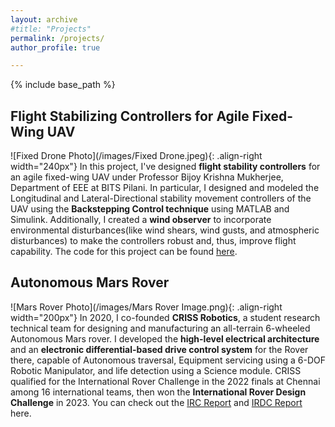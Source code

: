 ```yaml
---
layout: archive
#title: "Projects"
permalink: /projects/
author_profile: true

---
```


{% include base_path %}

Flight Stabilizing Controllers for Agile Fixed-Wing UAV
------
![Fixed Drone Photo](/images/Fixed Drone.jpeg){: .align-right width="240px"}
In this project, I've designed **flight stability controllers** for an agile fixed-wing UAV under Professor Bijoy Krishna Mukherjee, Department of EEE at BITS Pilani. In particular, I designed and modeled the Longitudinal and Lateral-Directional stability movement controllers of the UAV using the **Backstepping Control technique** using MATLAB and Simulink. Additionally, I created a **wind observer** to incorporate environmental disturbances(like wind shears, wind gusts, and atmospheric disturbances) to make the controllers robust and, thus, improve flight capability. The code for this project can be found [here](https://github.com/tusharsial/Agile-Fixed-Wing-UAV).

Autonomous Mars Rover
---
![Mars Rover Photo](/images/Mars Rover Image.png){: .align-right width="200px"}
In 2020, I co-founded **CRISS Robotics**, a student research technical team for designing and manufacturing an all-terrain 6-wheeled Autonomous Mars rover. I developed the **high-level electrical architecture** and an **electronic differential-based drive control system** for the Rover there, capable of Autonomous traversal, Equipment servicing using a 6-DOF Robotic Manipulator, and life detection using a Science module. CRISS qualified for the International Rover Challenge in the 2022 finals at Chennai among 16 international teams, then won the **International Rover Design Challenge** in 2023. You can check out the [IRC Report](https://drive.google.com/file/d/1kP_tj-SH4lCFHxSWdpxNRr5fvlEZZh0U/view) and [IRDC Report](https://drive.google.com/file/d/1R8cpztHJwczZH3zVnijbmGaEj1i9xp4E/view) here. 
